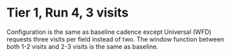 # Tier 1, Run 4, 3 visits

Configuration is the same as baseline cadence except Universal (WFD) requests 
three visits per field instead of two. The window function between both 1-2
visits and 2-3 visits is the same as baseline.
